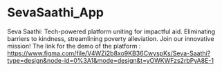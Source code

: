 # SevaSaathi_App
Seva Saathi: Tech-powered platform uniting for impactful aid. Eliminating barriers to kindness, streamlining poverty alleviation. Join our innovative mission!
The link for the demo of the platform : https://www.figma.com/file/V4WZi2b8xo9KB36CwyspKs/Seva-Saathi?type=design&node-id=0%3A1&mode=design&t=yOWKWFzs2rbPyA8E-1
